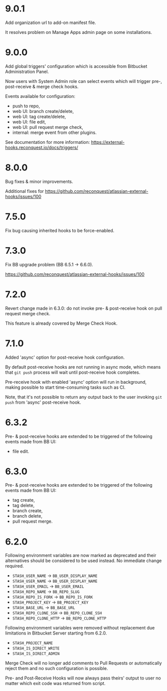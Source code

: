 # 9.0.1

Add organization url to add-on manifest file.

It resolves problem on Manage Apps admin page on some installations.

# 9.0.0

Add global triggers' configuration which is accessible from Bitbucket
Administration Panel.

Now users with System Admin role can select events which will trigger pre-,
post-receive & merge check hooks.

Events available for configuration:

* push to repo,
* web UI: branch create/delete,
* web UI: tag create/delete,
* web UI: file edit,
* web UI: pull request merge check,
* internal: merge event from other plugins.

See documentation for more information: https://external-hooks.reconquest.io/docs/triggers/

# 8.0.0

Bug fixes & minor improvements.

Additional fixes for https://github.com/reconquest/atlassian-external-hooks/issues/100

# 7.5.0

Fix bug causing inherited hooks to be force-enabled.

# 7.3.0

Fix BB upgrade problem (BB 6.5.1 -> 6.6.0).

https://github.com/reconquest/atlassian-external-hooks/issues/100

# 7.2.0

Revert change made in 6.3.0: do not invoke pre- & post-receive hook on pull
request merge check.

This feature is already covered by Merge Check Hook.

# 7.1.0

Added 'async' option for post-receive hook configuration.

By default post-receive hooks are not running in async mode, which means that
`git push` process will wait until post-receive hook completes.

Pre-receive hook with enabled 'async' option will run in background, making
possible to start time-consuming tasks such as CI.

Note, that it's not possible to return any output back to the user invoking
`git push` from 'async' post-receive hook.

# 6.3.2

Pre- & post-receive hooks are extended to be triggered of the following events
made from BB UI:

* file edit.

# 6.3.0

Pre- & post-receive hooks are extended to be triggered of the following events
made from BB UI:

* tag create,
* tag delete,
* branch create,
* branch delete,
* pull request merge.

# 6.2.0

Following environment variables are now marked as deprecated and their
alternatives should be considered to be used instead. No immediate change
required.

* `STASH_USER_NAME` → `BB_USER_DISPLAY_NAME`
* `STASH_USER_NAME` → `BB_USER_DISPLAY_NAME`
* `STASH_USER_EMAIL` → `BB_USER_EMAIL`
* `STASH_REPO_NAME` → `BB_REPO_SLUG`
* `STASH_REPO_IS_FORK` → `BB_REPO_IS_FORK`
* `STASH_PROJECT_KEY` → `BB_PROJECT_KEY`
* `STASH_BASE_URL` → `BB_BASE_URL`
* `STASH_REPO_CLONE_SSH` → `BB_REPO_CLONE_SSH`
* `STASH_REPO_CLONE_HTTP` → `BB_REPO_CLONE_HTTP` 

Following environment variables were removed without replacement due
limitations in Bitbucket Server starting from 6.2.0.

* `STASH_PROJECT_NAME`
* `STASH_IS_DIRECT_WRITE`
* `STASH_IS_DIRECT_ADMIN`

Merge Check will no longer add comments to Pull Requests or automatically
reject them and no such configuration is possible.

Pre- and Post-Receive Hooks will now always pass theirs' output to user no
matter which exit code was returned from script.

